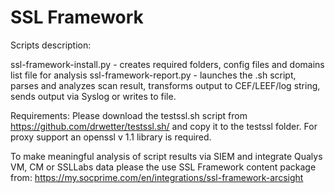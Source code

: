 # SSL Framework
Scripts description:

ssl-framework-install.py - creates required folders, config files and domains list file for analysis
ssl-framework-report.py - launches the .sh script, parses and analyzes scan result, transforms output to CEF/LEEF/log string, sends output via Syslog or writes to file.

Requirements:
Please download the testssl.sh script from https://github.com/drwetter/testssl.sh/  and copy it to the testssl folder. 
For proxy support an openssl v 1.1 library is required.

To make meaningful analysis of script results via SIEM and integrate Qualys VM, CM or SSLLabs data please the use SSL Framework content package from:
https://my.socprime.com/en/integrations/ssl-framework-arcsight
